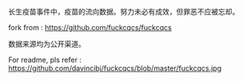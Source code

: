 长生疫苗事件中，疫苗的流向数据。努力未必有成效，但罪恶不应被忘却。

fork from : https://github.com/fuckcqcs/fuckcqcs

数据来源均为公开渠道。

For readme, pls refer :
https://github.com/davincibj/fuckcqcs/blob/master/fuckcqcs.jpg
